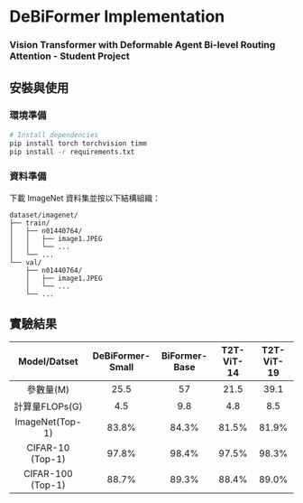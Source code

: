 # DeBiFormer Implementation
### Vision Transformer with Deformable Agent Bi-level Routing Attention - Student Project

## 安裝與使用
### 環境準備
```bash
# Install dependencies
pip install torch torchvision timm
pip install -r requirements.txt
```
### 資料準備
下載 ImageNet 資料集並按以下結構組織：
```
dataset/imagenet/
├── train/
│   ├── n01440764/
│   │   ├── image1.JPEG
│   │   └── ...
│   └── ...
└── val/
    ├── n01440764/
    │   ├── image1.JPEG
    │   └── ...
    └── ...
```
## 實驗結果
| Model/Datset | DeBiFormer-Small |BiFormer-Base|T2T-ViT-14|T2T-ViT-19|
|:---:|:---:|:---:|:---:|:---:|
|參數量(M)|25.5|57|21.5|39.1|
|計算量FLOPs(G)|4.5|9.8|4.8|8.5|
|ImageNet(Top-1)|83.8%|84.3%|81.5%|81.9%|
|CIFAR-10 (Top-1)|97.8%|98.4%|97.5%|98.3%|
|CIFAR-100 (Top-1)|88.7%|89.3%|88.4%|89.0%|
